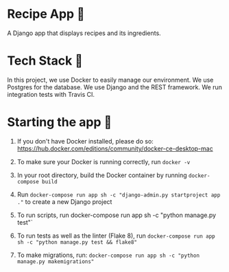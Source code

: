 # Recipe App 🍱

A Django app that displays recipes and its ingredients.

# Tech Stack 🚜

In this project, we use Docker to easily manage our environment. We use Postgres for the database. We use Django and the REST framework. We run integration tests with Travis CI.

# Starting the app 🎳

1. If you don't have Docker installed, please do so: https://hub.docker.com/editions/community/docker-ce-desktop-mac

2. To make sure your Docker is running correctly, run `docker -v`

3. In your root directory, build the Docker container by running `docker-compose build`

4. Run `docker-compose run app sh -c "django-admin.py startproject app ."` to create a new Django project

5. To run scripts, run docker-compose run app sh -c "python manage.py test"`

6. To run tests as well as the linter (Flake 8), run `docker-compose run app sh -c "python manage.py test && flake8"`

7. To make migrations, run: `docker-compose run app sh -c "python manage.py makemigrations"`

